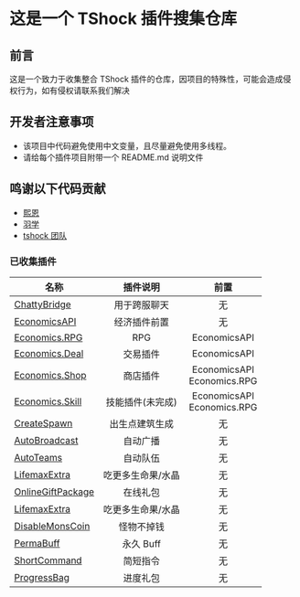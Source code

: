 # 这是一个 TShock 插件搜集仓库

## 前言

这是一个致力于收集整合 TShock 插件的仓库，因项目的特殊性，可能会造成侵权行为，如有侵权请联系我们解决

## 开发者注意事项

- 该项目中代码避免使用中文变量，且尽量避免使用多线程。
- 请给每个插件项目附带一个 README.md 说明文件

## 鸣谢以下代码贡献

- [熙恩](https://github.com/THEXN)
- [羽学](https://github.com/1242509682)
- [tshock 团队](https://github.com/Pryaxis/TShock)

### 已收集插件

| 名称                                                                                                 |     插件说明      |             前置              |
| ---------------------------------------------------------------------------------------------------- | :---------------: | :---------------------------: |
| [ChattyBridge](https://github.com/Controllerdestiny/TShockPlugin/tree/master/ChattyBridge)           |   用于跨服聊天    |              无               |
| [EconomicsAPI](https://github.com/Controllerdestiny/TShockPlugin/tree/master/EconomicsAPI)           |   经济插件前置    |              无               |
| [Economics.RPG](https://github.com/Controllerdestiny/TShockPlugin/tree/master/Economics.RPG)         |        RPG        |         EconomicsAPI          |
| [Economics.Deal](https://github.com/Controllerdestiny/TShockPlugin/tree/master/Economics.RPG)        |     交易插件      |         EconomicsAPI          |
| [Economics.Shop](https://github.com/Controllerdestiny/TShockPlugin/tree/master/Economics.Shop)       |     商店插件      | EconomicsAPI<br>Economics.RPG |
| [Economics.Skill](https://github.com/Controllerdestiny/TShockPlugin/tree/master/Economics.Skill)     | 技能插件(未完成)  | EconomicsAPI<br>Economics.RPG |
| [CreateSpawn](https://github.com/Controllerdestiny/TShockPlugin/tree/master/CreateSpawn)             |  出生点建筑生成   |              无               |
| [AutoBroadcast](https://github.com/Controllerdestiny/TShockPlugin/tree/master/AutoBroadcast)         |     自动广播      |              无               |
| [AutoTeams](https://github.com/Controllerdestiny/TShockPlugin/tree/master/AutoTeams)                 |     自动队伍      |              无               |
| [LifemaxExtra](https://github.com/Controllerdestiny/TShockPlugin/tree/master/LifemaxExtra)           | 吃更多生命果/水晶 |              无               |
| [OnlineGiftPackage](https://github.com/Controllerdestiny/TShockPlugin/tree/master/OnlineGiftPackage) |     在线礼包      |              无               |
| [LifemaxExtra](https://github.com/Controllerdestiny/TShockPlugin/tree/master/LifemaxExtra)           | 吃更多生命果/水晶 |              无               |
| [DisableMonsCoin](https://github.com/Controllerdestiny/TShockPlugin/tree/master/DisableMonsCoin)     |    怪物不掉钱     |              无               |
| [PermaBuff](https://github.com/Controllerdestiny/TShockPlugin/tree/master/PermaBuff)                 |     永久 Buff     |              无               |
| [ShortCommand](https://github.com/Controllerdestiny/TShockPlugin/tree/master/ShortCommand)           |     简短指令      |              无               |
| [ProgressBag](https://github.com/Controllerdestiny/TShockPlugin/tree/master/ProgressBag)             |     进度礼包      |              无               |

